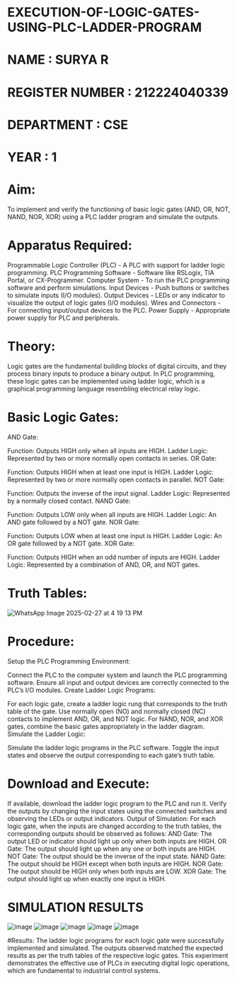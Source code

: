 # EXECUTION-OF-LOGIC-GATES-USING-PLC-LADDER-PROGRAM


 # NAME : SURYA R
 # REGISTER NUMBER : 212224040339
 # DEPARTMENT : CSE
 # YEAR : 1

 
# Aim:
To implement and verify the functioning of basic logic gates (AND, OR, NOT, NAND, NOR, XOR) using a PLC ladder program and simulate the outputs.

# Apparatus Required:
Programmable Logic Controller (PLC) - A PLC with support for ladder logic programming.
PLC Programming Software - Software like RSLogix, TIA Portal, or CX-Programmer.
Computer System - To run the PLC programming software and perform simulations.
Input Devices - Push buttons or switches to simulate inputs (I/O modules).
Output Devices - LEDs or any indicator to visualize the output of logic gates (I/O modules).
Wires and Connectors - For connecting input/output devices to the PLC.
Power Supply - Appropriate power supply for PLC and peripherals.


# Theory:
Logic gates are the fundamental building blocks of digital circuits, and they process binary inputs to produce a binary output. In PLC programming, these logic gates can be implemented using ladder logic, which is a graphical programming language resembling electrical relay logic.

# Basic Logic Gates:
AND Gate:

Function: Outputs HIGH only when all inputs are HIGH.
Ladder Logic: Represented by two or more normally open contacts in series.
OR Gate:

Function: Outputs HIGH when at least one input is HIGH.
Ladder Logic: Represented by two or more normally open contacts in parallel.
NOT Gate:

Function: Outputs the inverse of the input signal.
Ladder Logic: Represented by a normally closed contact.
NAND Gate:

Function: Outputs LOW only when all inputs are HIGH.
Ladder Logic: An AND gate followed by a NOT gate.
NOR Gate:

Function: Outputs LOW when at least one input is HIGH.
Ladder Logic: An OR gate followed by a NOT gate.
XOR Gate:

Function: Outputs HIGH when an odd number of inputs are HIGH.
Ladder Logic: Represented by a combination of AND, OR, and NOT gates.
# Truth Tables:
![WhatsApp Image 2025-02-27 at 4 19 13 PM](https://github.com/user-attachments/assets/5e28000c-f328-417b-86ab-d051fd6038e7)


 
# Procedure:
Setup the PLC Programming Environment:

Connect the PLC to the computer system and launch the PLC programming software.
Ensure all input and output devices are correctly connected to the PLC’s I/O modules.
Create Ladder Logic Programs:

For each logic gate, create a ladder logic rung that corresponds to the truth table of the gate.
Use normally open (NO) and normally closed (NC) contacts to implement AND, OR, and NOT logic.
For NAND, NOR, and XOR gates, combine the basic gates appropriately in the ladder diagram.
Simulate the Ladder Logic:

Simulate the ladder logic programs in the PLC software.
Toggle the input states and observe the output corresponding to each gate’s truth table.
# Download and Execute:

If available, download the ladder logic program to the PLC and run it.
Verify the outputs by changing the input states using the connected switches and observing the LEDs or output indicators.
Output of Simulation:
For each logic gate, when the inputs are changed according to the truth tables, the corresponding outputs should be observed as follows:
AND Gate: The output LED or indicator should light up only when both inputs are HIGH.
OR Gate: The output should light up when any one or both inputs are HIGH.
NOT Gate: The output should be the inverse of the input state.
NAND Gate: The output should be HIGH except when both inputs are HIGH.
NOR Gate: The output should be HIGH only when both inputs are LOW.
XOR Gate: The output should light up when exactly one input is HIGH.


# SIMULATION RESULTS 
![image](https://github.com/user-attachments/assets/2ba52355-5151-4f64-a156-b290b17689e5)
![image](https://github.com/user-attachments/assets/faf2070e-581a-44ba-b672-3ad225a8c093)
![image](https://github.com/user-attachments/assets/075680fe-32fe-49ae-85bd-88aaad87822d)
![image](https://github.com/user-attachments/assets/418c8c75-de73-496d-9e9e-76da69292b24)
![image](https://github.com/user-attachments/assets/f521eecd-90c2-4f78-afc6-6ab26dda3a36)




#Results:
The ladder logic programs for each logic gate were successfully implemented and simulated.
The outputs observed matched the expected results as per the truth tables of the respective logic gates.
This experiment demonstrates the effective use of PLCs in executing digital logic operations, which are fundamental to industrial control systems.

